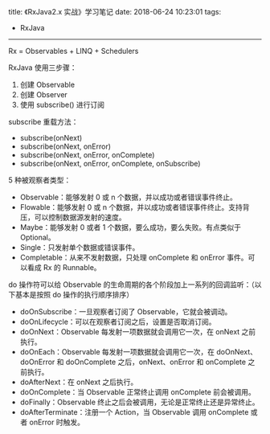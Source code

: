 title: 《RxJava2.x 实战》学习笔记
date: 2018-06-24 10:23:01
tags:
- RxJava
---

Rx = Observables + LINQ + Schedulers

RxJava 使用三步骤：
1. 创建 Observable
2. 创建 Observer
3. 使用 subscribe() 进行订阅

subscribe 重载方法：
- subscribe(onNext)
- subscribe(onNext, onError)
- subscribe(onNext, onError, onComplete)
- subscribe(onNext, onError, onComplete, onSubscribe)

5 种被观察者类型： 
- Observable：能够发射 0 或 n 个数据，并以成功或者错误事件终止。
- Flowable：能够发射 0 或 n 个数据，并以成功或者错误事件终止。支持背压，可以控制数据源发射的速度。
- Maybe：能够发射 0 或者 1 个数据，要么成功，要么失败。有点类似于 Optional。
- Single：只发射单个数据或错误事件。
- Completable：从来不发射数据，只处理 onComplete 和 onError 事件。可以看成 Rx 的 Runnable。

do 操作符可以给 Observable 的生命周期的各个阶段加上一系列的回调监听：（以下基本是按照 do 操作的执行顺序排序）
- doOnSubscribe：一旦观察者订阅了 Observable，它就会被调动。
- doOnLifecycle：可以在观察者订阅之后，设置是否取消订阅。
- doOnNext：Observable 每发射一项数据就会调用它一次，在 onNext 之前执行。
- doOnEach：Observable 每发射一项数据就会调用它一次，在 doOnNext、doOnError 和 doOnComplete 之后，onNext、onError 和 onComplete 之前执行。
- doAfterNext：在 onNext 之后执行。
- doOnComplete：当 Observable 正常终止调用 onComplete 前会被调用。
- doFinally：Observable 终止之后会被调用，无论是正常终止还是异常终止。
- doAfterTerminate：注册一个 Action，当 Observable 调用 onComplete 或者 onError 时触发。



